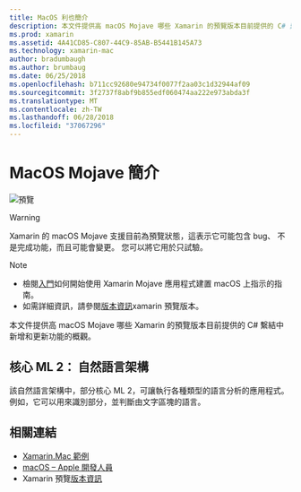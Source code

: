 ```yaml
---
title: MacOS 利也簡介
description: 本文件提供高 macOS Mojave 哪些 Xamarin 的預覽版本目前提供的 C# 繫結中新增和更新功能的概觀。
ms.prod: xamarin
ms.assetid: 4A41CD85-C807-44C9-85AB-B5441B145A73
ms.technology: xamarin-mac
author: bradumbaugh
ms.author: brumbaug
ms.date: 06/25/2018
ms.openlocfilehash: b711cc92680e94734f0077f2aa03c1d32944af09
ms.sourcegitcommit: 3f2737f8abf9b855edf060474aa222e973abda3f
ms.translationtype: MT
ms.contentlocale: zh-TW
ms.lasthandoff: 06/28/2018
ms.locfileid: "37067296"
---
```

# <a name="introduction-to-macos-mojave"></a>MacOS Mojave 簡介

![預覽](~/media/shared/preview.png)

> [!WARNING]
> Xamarin 的 macOS Mojave 支援目前為預覽狀態，這表示它可能包含 bug、 不是完成功能，而且可能會變更。 您可以將它用於只試驗。

> [!NOTE]
> - 檢閱[入門](~/mac/platform/introduction-to-macos-mojave/get-started.md)如何開始使用 Xamarin Mojave 應用程式建置 macOS 上指示的指南。
> - 如需詳細資訊，請參閱[版本資訊](https://releases.xamarin.com/preview-release-xcode-10-beta/)xamarin 預覽版本。

本文件提供高 macOS Mojave 哪些 Xamarin 的預覽版本目前提供的 C# 繫結中新增和更新功能的概觀。

## <a name="core-ml-2-natural-language-framework"></a>核心 ML 2： 自然語言架構

該自然語言架構中，部分核心 ML 2，可讓執行各種類型的語言分析的應用程式。 例如，它可以用來識別部分，並判斷由文字區塊的語言。

## <a name="related-links"></a>相關連結

- [Xamarin.Mac 範例](https://developer.xamarin.com/samples/mac/)
- [macOS – Apple 開發人員](https://developer.apple.com/macos/)
- Xamarin 預覽[版本資訊](https://releases.xamarin.com/preview-release-xcode-10-beta/)
